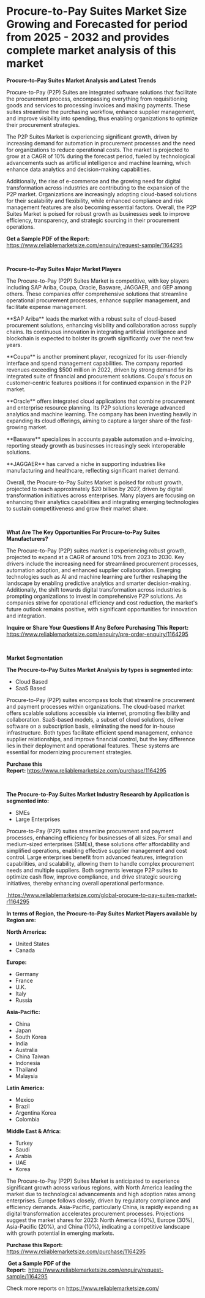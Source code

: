 <p><h1>Procure-to-Pay Suites Market Size Growing and Forecasted for period from 2025 - 2032 and provides complete market analysis of this market</h1></p><p><strong>Procure-to-Pay Suites Market Analysis and Latest Trends</strong></p>
<p><p>Procure-to-Pay (P2P) Suites are integrated software solutions that facilitate the procurement process, encompassing everything from requisitioning goods and services to processing invoices and making payments. These suites streamline the purchasing workflow, enhance supplier management, and improve visibility into spending, thus enabling organizations to optimize their procurement strategies.</p><p>The P2P Suites Market is experiencing significant growth, driven by increasing demand for automation in procurement processes and the need for organizations to reduce operational costs. The market is projected to grow at a CAGR of 10% during the forecast period, fueled by technological advancements such as artificial intelligence and machine learning, which enhance data analytics and decision-making capabilities.</p><p>Additionally, the rise of e-commerce and the growing need for digital transformation across industries are contributing to the expansion of the P2P market. Organizations are increasingly adopting cloud-based solutions for their scalability and flexibility, while enhanced compliance and risk management features are also becoming essential factors. Overall, the P2P Suites Market is poised for robust growth as businesses seek to improve efficiency, transparency, and strategic sourcing in their procurement operations.</p></p>
<p><strong>Get a Sample PDF of the Report:&nbsp;</strong> <a href="https://www.reliablemarketsize.com/enquiry/request-sample/1164295?utm_campaign=2439&utm_medium=2&utm_source=Github&utm_content=ia&utm_term=11032025&utm_id=procure-to-pay-suites">https://www.reliablemarketsize.com/enquiry/request-sample/1164295</a></p>
<p>&nbsp;</p>
<p><strong>Procure-to-Pay Suites Major Market Players</strong></p>
<p><p>The Procure-to-Pay (P2P) Suites Market is competitive, with key players including SAP Ariba, Coupa, Oracle, Basware, JAGGAER, and GEP among others. These companies offer comprehensive solutions that streamline operational procurement processes, enhance supplier management, and facilitate expense management.</p><p>**SAP Ariba** leads the market with a robust suite of cloud-based procurement solutions, enhancing visibility and collaboration across supply chains. Its continuous innovation in integrating artificial intelligence and blockchain is expected to bolster its growth significantly over the next few years.</p><p>**Coupa** is another prominent player, recognized for its user-friendly interface and spend management capabilities. The company reported revenues exceeding $500 million in 2022, driven by strong demand for its integrated suite of financial and procurement solutions. Coupa's focus on customer-centric features positions it for continued expansion in the P2P market.</p><p>**Oracle** offers integrated cloud applications that combine procurement and enterprise resource planning. Its P2P solutions leverage advanced analytics and machine learning. The company has been investing heavily in expanding its cloud offerings, aiming to capture a larger share of the fast-growing market.</p><p>**Basware** specializes in accounts payable automation and e-invoicing, reporting steady growth as businesses increasingly seek interoperable solutions. </p><p>**JAGGAER** has carved a niche in supporting industries like manufacturing and healthcare, reflecting significant market demand.</p><p>Overall, the Procure-to-Pay Suites Market is poised for robust growth, projected to reach approximately $20 billion by 2027, driven by digital transformation initiatives across enterprises. Many players are focusing on enhancing their analytics capabilities and integrating emerging technologies to sustain competitiveness and grow their market share.</p></p>
<p>&nbsp;</p>
<p><strong>What Are The Key Opportunities For Procure-to-Pay Suites Manufacturers?</strong></p>
<p><p>The Procure-to-Pay (P2P) suites market is experiencing robust growth, projected to expand at a CAGR of around 10% from 2023 to 2030. Key drivers include the increasing need for streamlined procurement processes, automation adoption, and enhanced supplier collaboration. Emerging technologies such as AI and machine learning are further reshaping the landscape by enabling predictive analytics and smarter decision-making. Additionally, the shift towards digital transformation across industries is prompting organizations to invest in comprehensive P2P solutions. As companies strive for operational efficiency and cost reduction, the market's future outlook remains positive, with significant opportunities for innovation and integration.</p></p>
<p><strong>Inquire or Share Your Questions If Any Before Purchasing This Report:</strong> <a href="https://www.reliablemarketsize.com/enquiry/pre-order-enquiry/1164295?utm_campaign=2439&utm_medium=2&utm_source=Github&utm_content=ia&utm_term=11032025&utm_id=procure-to-pay-suites">https://www.reliablemarketsize.com/enquiry/pre-order-enquiry/1164295</a></p>
<p>&nbsp;</p>
<p><strong>Market Segmentation</strong></p>
<p><strong>The Procure-to-Pay Suites Market Analysis by types is segmented into:</strong></p>
<p><ul><li>Cloud Based</li><li>SaaS Based</li></ul></p>
<p><p>Procure-to-Pay (P2P) suites encompass tools that streamline procurement and payment processes within organizations. The cloud-based market offers scalable solutions accessible via internet, promoting flexibility and collaboration. SaaS-based models, a subset of cloud solutions, deliver software on a subscription basis, eliminating the need for in-house infrastructure. Both types facilitate efficient spend management, enhance supplier relationships, and improve financial control, but the key difference lies in their deployment and operational features. These systems are essential for modernizing procurement strategies.</p></p>
<p><strong>Purchase this Report:&nbsp;</strong><a href="https://www.reliablemarketsize.com/purchase/1164295?utm_campaign=2439&utm_medium=2&utm_source=Github&utm_content=ia&utm_term=11032025&utm_id=procure-to-pay-suites">https://www.reliablemarketsize.com/purchase/1164295</a></p>
<p>&nbsp;</p>
<p><strong>The Procure-to-Pay Suites Market Industry Research by Application is segmented into:</strong></p>
<p><ul><li>SMEs</li><li>Large Enterprises</li></ul></p>
<p><p>Procure-to-Pay (P2P) suites streamline procurement and payment processes, enhancing efficiency for businesses of all sizes. For small and medium-sized enterprises (SMEs), these solutions offer affordability and simplified operations, enabling effective supplier management and cost control. Large enterprises benefit from advanced features, integration capabilities, and scalability, allowing them to handle complex procurement needs and multiple suppliers. Both segments leverage P2P suites to optimize cash flow, improve compliance, and drive strategic sourcing initiatives, thereby enhancing overall operational performance.</p></p>
<p><a href="https://www.reliablemarketsize.com/global-procure-to-pay-suites-market-r1164295?utm_campaign=2439&utm_medium=2&utm_source=Github&utm_content=ia&utm_term=11032025&utm_id=procure-to-pay-suites">&nbsp;https://www.reliablemarketsize.com/global-procure-to-pay-suites-market-r1164295</a></p>
<p><strong>In terms of Region, the Procure-to-Pay Suites Market Players available by Region are:</strong></p>
<p>
    <p> <strong> North America: </strong>
        <ul>
            <li>United States</li>
            <li>Canada</li>
        </ul>
        </p> 
    <p> <strong> Europe: </strong>
        <ul>
            <li>Germany</li>
            <li>France</li>
            <li>U.K.</li>
            <li>Italy</li>
            <li>Russia</li>
        </ul>
        </p> 
    <p> <strong> Asia-Pacific: </strong>
        <ul>
            <li>China</li>
            <li>Japan</li>
            <li>South Korea</li>
            <li>India</li>
            <li>Australia</li>
            <li>China Taiwan</li>
            <li>Indonesia</li>
            <li>Thailand</li>
            <li>Malaysia</li>
        </ul>
        </p> 
    <p> <strong> Latin America: </strong>
        <ul>
            <li>Mexico</li>
            <li>Brazil</li>
            <li>Argentina Korea</li>
            <li>Colombia</li>
        </ul>
        </p> 
    <p> <strong> Middle East & Africa: </strong>
        <ul>
            <li>Turkey</li>
            <li>Saudi</li>
            <li>Arabia</li>
            <li>UAE</li>
            <li>Korea</li>
        </ul>
    </p>
    </p>
<p><p>The Procure-to-Pay (P2P) Suites Market is anticipated to experience significant growth across various regions, with North America leading the market due to technological advancements and high adoption rates among enterprises. Europe follows closely, driven by regulatory compliance and efficiency demands. Asia-Pacific, particularly China, is rapidly expanding as digital transformation accelerates procurement processes. Projections suggest the market shares for 2023: North America (40%), Europe (30%), Asia-Pacific (20%), and China (10%), indicating a competitive landscape with growth potential in emerging markets.</p></p>
<p><strong>Purchase this Report: </strong><a href="https://www.reliablemarketsize.com/purchase/1164295?utm_campaign=2439&utm_medium=2&utm_source=Github&utm_content=ia&utm_term=11032025&utm_id=procure-to-pay-suites">https://www.reliablemarketsize.com/purchase/1164295</a></p>
<p>&nbsp;<strong>Get a Sample PDF of the Report:&nbsp;&nbsp;</strong><a href="https://www.reliablemarketsize.com/enquiry/request-sample/1164295?utm_campaign=2439&utm_medium=2&utm_source=Github&utm_content=ia&utm_term=11032025&utm_id=procure-to-pay-suites">https://www.reliablemarketsize.com/enquiry/request-sample/1164295</a></p>
<p><strong></strong></p>
<p>Check more reports on <a href="https://www.reliablemarketsize.com/?utm_campaign=2439&utm_medium=2&utm_source=Github&utm_content=ia&utm_term=11032025&utm_id=procure-to-pay-suites">https://www.reliablemarketsize.com/</a></p>